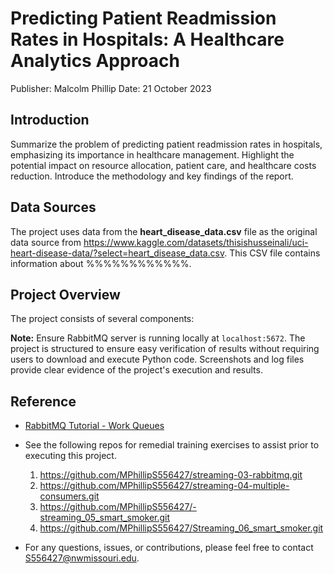 # Predicting Patient Readmission Rates in Hospitals: A Healthcare Analytics Approach
Publisher: Malcolm Phillip
Date:  21 October 2023

## Introduction
Summarize the problem of predicting patient readmission rates in hospitals, emphasizing its importance in healthcare management. Highlight the potential impact on resource allocation, patient care, and healthcare costs reduction. Introduce the methodology and key findings of the report.

## Data Sources
The project uses data from the **heart_disease_data.csv** file as the original data source from https://www.kaggle.com/datasets/thisishusseinali/uci-heart-disease-data/?select=heart_disease_data.csv. This CSV file contains information about %%%%%%%%%%%%.

## Project Overview
The project consists of several components:


**Note:** Ensure RabbitMQ server is running locally at `localhost:5672`. The project is structured to ensure easy verification of results without requiring users to download and execute Python code. Screenshots and log files provide clear evidence of the project's execution and results.

## Reference

- [RabbitMQ Tutorial - Work Queues](https://www.rabbitmq.com/tutorials/tutorial-two-python.html)

- See the following repos for remedial training exercises to assist prior to executing this project.
    1. https://github.com/MPhillipS556427/streaming-03-rabbitmq.git 
    2. https://github.com/MPhillipS556427/streaming-04-multiple-consumers.git 
    3. https://github.com/MPhillipS556427/-streaming_05_smart_smoker.git
    4. https://github.com/MPhillipS556427/Streaming_06_smart_smoker.git 
- For any questions, issues, or contributions, please feel free to contact S556427@nwmissouri.edu. 